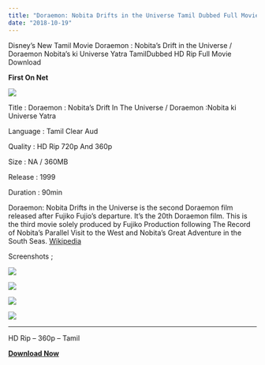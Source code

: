 ```yaml
---
title: "Doraemon: Nobita Drifts in the Universe Tamil Dubbed Full Movie Download"
date: "2018-10-19"
---
```


Disney’s New Tamil Movie Doraemon : Nobita’s Drift in the Universe / Doraemon Nobita’s ki Universe Yatra TamilDubbed HD Rip Full Movie Download

 **First On Net** 

[![](https://2.bp.blogspot.com/-FmPaWr_VFnk/W8n6bDiolDI/AAAAAAAAAzg/66UDM-sYqGMhASBw2QETc6ftesakqpmnwCLcBGAs/s400/Doraemon{2bdbed38d32e7704a3eaa20af56e2289d0665505d01c3d892d71953ac3249a13}2BNew{2bdbed38d32e7704a3eaa20af56e2289d0665505d01c3d892d71953ac3249a13}2BMv{2bdbed38d32e7704a3eaa20af56e2289d0665505d01c3d892d71953ac3249a13}2BPoster.jpg)](https://2.bp.blogspot.com/-FmPaWr_VFnk/W8n6bDiolDI/AAAAAAAAAzg/66UDM-sYqGMhASBw2QETc6ftesakqpmnwCLcBGAs/s1600/Doraemon{2bdbed38d32e7704a3eaa20af56e2289d0665505d01c3d892d71953ac3249a13}2BNew{2bdbed38d32e7704a3eaa20af56e2289d0665505d01c3d892d71953ac3249a13}2BMv{2bdbed38d32e7704a3eaa20af56e2289d0665505d01c3d892d71953ac3249a13}2BPoster.jpg)

Title : Doraemon : Nobita’s Drift In The Universe / Doraemon :Nobita ki Universe Yatra

Language : Tamil Clear Aud

Quality : HD Rip 720p And 360p

Size : NA / 360MB

Release : 1999

Duration : 90min

Doraemon: Nobita Drifts in the Universe is the second Doraemon film released after Fujiko Fujio’s departure. It’s the 20th Doraemon film. This is the third movie solely produced by Fujiko Production following The Record of Nobita’s Parallel Visit to the West and Nobita’s Great Adventure in the South Seas. [Wikipedia](https://en.m.wikipedia.org/wiki/Doraemon:_Nobita_Drifts_in_the_Universe)

Screenshots ;

[![](https://4.bp.blogspot.com/-kuDzXVKOhGM/W8n8AjYCAwI/AAAAAAAAAzs/SC5srt8GRqYQp92oPGc21VdeKTcfz4x1wCLcBGAs/s320/Screenshot_2018-10-19-20-42-21.jpg)](https://4.bp.blogspot.com/-kuDzXVKOhGM/W8n8AjYCAwI/AAAAAAAAAzs/SC5srt8GRqYQp92oPGc21VdeKTcfz4x1wCLcBGAs/s1600/Screenshot_2018-10-19-20-42-21.jpg)

[![](https://4.bp.blogspot.com/-CYDID7UjYCg/W8n8An0at6I/AAAAAAAAAz0/RLwMi5hfG5sdkS2xqesfTKQehe8XueO1gCLcBGAs/s320/Screenshot_2018-10-19-20-43-45.jpg)](https://4.bp.blogspot.com/-CYDID7UjYCg/W8n8An0at6I/AAAAAAAAAz0/RLwMi5hfG5sdkS2xqesfTKQehe8XueO1gCLcBGAs/s1600/Screenshot_2018-10-19-20-43-45.jpg)

[![](https://4.bp.blogspot.com/-8sI6OOQpXtY/W8n8Al_UT1I/AAAAAAAAAzw/HdGGrQplZRgT5zrkG_VA1kr5vKc2tdHnQCLcBGAs/s320/Screenshot_2018-10-19-20-44-10.jpg)](https://4.bp.blogspot.com/-8sI6OOQpXtY/W8n8Al_UT1I/AAAAAAAAAzw/HdGGrQplZRgT5zrkG_VA1kr5vKc2tdHnQCLcBGAs/s1600/Screenshot_2018-10-19-20-44-10.jpg)

[![](https://4.bp.blogspot.com/-yQyPifPQn4Q/W8n8BnO6QsI/AAAAAAAAAz4/Wtu1dzE9NiEuHKLIU6i_j7xyqB6LI5GVQCLcBGAs/s320/Screenshot_2018-10-19-20-44-35.jpg)](https://4.bp.blogspot.com/-yQyPifPQn4Q/W8n8BnO6QsI/AAAAAAAAAz4/Wtu1dzE9NiEuHKLIU6i_j7xyqB6LI5GVQCLcBGAs/s1600/Screenshot_2018-10-19-20-44-35.jpg)

* * *

HD Rip – 360p – Tamil

**[Download Now](https://cll.press/zFID9)**
